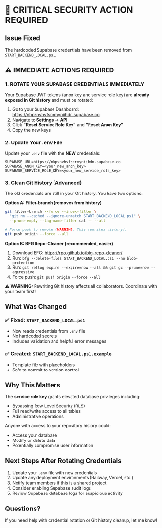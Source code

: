 # 🚨 CRITICAL SECURITY ACTION REQUIRED

## Issue Fixed
The hardcoded Supabase credentials have been removed from `START_BACKEND_LOCAL.ps1`.

## ⚠️ IMMEDIATE ACTIONS REQUIRED

### 1. **ROTATE YOUR SUPABASE CREDENTIALS IMMEDIATELY** 
Your Supabase JWT tokens (anon key and service role key) are **already exposed in Git history** and must be rotated:

1. Go to your Supabase Dashboard: https://nhpsnvhvfscrmyniihdn.supabase.co
2. Navigate to **Settings** → **API**
3. Click **"Reset Service Role Key"** and **"Reset Anon Key"**
4. Copy the new keys

### 2. Update Your .env File
Update your `.env` file with the **NEW** credentials:

```env
SUPABASE_URL=https://nhpsnvhvfscrmyniihdn.supabase.co
SUPABASE_ANON_KEY=<your_new_anon_key>
SUPABASE_SERVICE_ROLE_KEY=<your_new_service_role_key>
```

### 3. Clean Git History (Advanced)
The old credentials are still in your Git history. You have two options:

**Option A: Filter-branch (removes from history)**
```bash
git filter-branch --force --index-filter \
  "git rm --cached --ignore-unmatch START_BACKEND_LOCAL.ps1" \
  --prune-empty --tag-name-filter cat -- --all

# Force push to remote (WARNING: This rewrites history!)
git push origin --force --all
```

**Option B: BFG Repo-Cleaner (recommended, easier)**
1. Download BFG: https://rpo.github.io/bfg-repo-cleaner/
2. Run: `bfg --delete-files START_BACKEND_LOCAL.ps1 --no-blob-protection`
3. Run: `git reflog expire --expire=now --all && git gc --prune=now --aggressive`
4. Force push: `git push origin --force --all`

**⚠️ WARNING:** Rewriting Git history affects all collaborators. Coordinate with your team first!

## What Was Changed

### ✅ Fixed: `START_BACKEND_LOCAL.ps1`
- Now reads credentials from `.env` file
- No hardcoded secrets
- Includes validation and helpful error messages

### ✅ Created: `START_BACKEND_LOCAL.ps1.example`
- Template file with placeholders
- Safe to commit to version control

## Why This Matters

The **service role key** grants elevated database privileges including:
- Bypassing Row Level Security (RLS)
- Full read/write access to all tables
- Administrative operations

Anyone with access to your repository history could:
- Access your database
- Modify or delete data
- Potentially compromise user information

## Next Steps After Rotating Credentials

1. Update your `.env` file with new credentials
2. Update any deployment environments (Railway, Vercel, etc.)
3. Notify team members if this is a shared project
4. Consider enabling Supabase audit logs
5. Review Supabase database logs for suspicious activity

## Questions?

If you need help with credential rotation or Git history cleanup, let me know!

